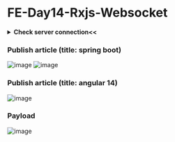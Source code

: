 # FE-Day14-Rxjs-Websocket

<details><summary><b>Check server connection<<</b></summary>
  
![image](https://user-images.githubusercontent.com/38674801/195156675-a63aa037-c491-4891-96bb-44de82ce919d.png)
![image](https://user-images.githubusercontent.com/38674801/195156754-c97cb9a6-4af9-43fd-88b4-ca9ddce7d424.png)
</details>

### Publish article (title: spring boot)

![image](https://user-images.githubusercontent.com/38674801/195157142-eebab3d7-aaba-4874-bea1-5d5c91cdb387.png)
![image](https://user-images.githubusercontent.com/38674801/195157434-3883b561-7751-4cde-90b7-f32d4bc092c6.png)

### Publish article (title: angular 14)
![image](https://user-images.githubusercontent.com/38674801/195157642-abaa2d91-e0cc-4dc6-a1be-15a6cc3f6e14.png)

### Payload
![image](https://user-images.githubusercontent.com/38674801/195158026-b11e318a-1a2b-434e-93a2-90a54d9b8d58.png)

